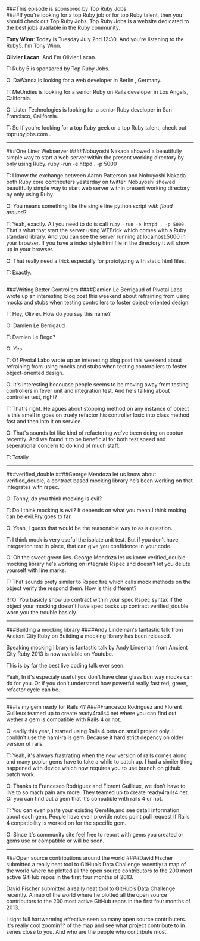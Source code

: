 ###This episode is sponsored by Top Ruby Jobs  
####If you're looking for a top Ruby job or for top Ruby talent, then you should check out Top Ruby Jobs. Top Ruby Jobs is a website dedicated to the best jobs available in the Ruby community.

**Tony Winn**: Today is Tuesday July 2nd 12:30. And you're listening to the Ruby5. I'm Tony Winn.

**Olivier Lacan**: And I'm Olivier Lacan.

T: Ruby 5 is sponsored by Top Ruby Jobs.

O:  DaWanda is looking for a web developer in Berlin , Germany.

T: MeUndies is looking for a senior Ruby on Rails developer in Los Angels, California.

O: Lister Technologies is looking for a senior Ruby developer in San Francisco, California.

T: So If you're looking for a top Ruby geek or a top Ruby talent, check out toprubyjobs.com .

---

###One Liner Webserver
####Nobuyoshi Nakada showed a beautifully simple way to start a web server within the present working directory by only using Ruby. ruby -run -e httpd . -p 5000	

T: I know the exchange between Aaron Patterson and Nobuyoshi Nakada both Ruby core contributers yesterday on twitter. Nobuyoshi showed beautifully simple way to start web server within present working directory by only using Ruby.

O: You means something like the single line python script _with floud around_?

T: Yeah, exactly. All you need to do is call `ruby -run -e httpd . -p 5000` .
That's what that start the server using WEBrick which comes with a Ruby standard library. And you can see the server running at localhost:5000 in your browser. If you have a index style html file in the directory it will show up in your browser.

O: That really need a trick especially for prototyping with static html files.

T: Exactly.

---
 	
###Writing Better Controllers
####Damien Le Berrigaud of Pivotal Labs wrote up an interesting blog post this weekend about refraining from using mocks and stubs when testing controllers to foster object-oriented design.

T: Hey, Olivier. How do you say this name?

O: Damien Le Berrigaud

T: Damien Le Bego?

O: Yes.

T: Of Pivotal Labo wrote up an interesting blog post this weekend about refraining from using mocks and stubs when testing contorollers to foster object-oriented design.

O: It's interesting becouase people seems to be moving away from testing controllers in fever unit and integration test. And he's talking about controller test, right?

T: That's right. He agues about stopping method on any instance of object is this smell in goes on truely refactor his controller losic into class method fast and then into it on service.

O: That's sounds lot like kind of refactoring we've been doing on cootun  recently. And we found it to be beneficial for both test speed and seperational concern to do kind of much staff.

T: Totally

---

###verified_double
####George Mendoza let us know about verified_double, a contract based mocking library he’s been working on that integrates with rspec.

O: Tonny, do you think mocking is evil?

T: Do I think mocking is evil? It depends on what you mean.I think moking can be evil.Pry goes to far.

O: Yeah, I guess that would be the reasonable way to as a question.

T: I think mock is very useful the isolate unit test. But if you don't have integration test in place, that can give you confidence in your code.

O: Oh the sweet green lies. George Mondoza let us konw verified_double mocking library he's working on integrate Rspec and doesn't let you delute yourself with line marks.

T: That sounds prety similer to Rspec fire which calls mock methods on the object verify the respond them. How is this different?

!!!
O: You basicly show up contract within your spec  Rspec syntax if the object your mocking doesn't have spec backs up contract verified_double worn you the trouble basicly.

---

###Building a mocking library
####Andy Lindeman's fantastic talk from Ancient City Ruby on Building a mocking library has been released.

Speaking mocking library is fantastic talk by Andy Lindeman from Ancient City Ruby 2013 is now avalable on Youtube.

This is by far the best live coding talk ever seen.

Yeah, In it's especialy useful you don't have clear glass bun way mocks can do for you. Or if you don't understand how powerful really fast red, green, refactor cycle can be.

---

###Is my gem ready for Rails 4?
####Francesco Rodríguez and Florent Guilleux teamed up to create ready4rails4.net where you can find out wether a gem is compatible with Rails 4 or not.

O: earlly this year, I started using Rails 4 beta on small project only. I couldn't use the haml-rails gem. Because it hard strict depency on older version of rails.

T: Yeah, it's always frastrating when the new version of rails comes along and many poplur gems have to take a while to catch up. I had a similer thing happened with device  which now requires you to use branch on github patch work.

O: Thanks to Francesco Rodríguez and Florent Guilleux, we don't have to live to so mach pain any more. They teamed up to create ready4rails4.net. Or you can find out a gem that it's conpatible with rails 4 or not.

T: You can even paste your existing Gemfile,and see detail information about each gem. People have even provide notes point pull request if Rails 4 conpatibility is worked on for the specific gem.

O: Since it's community site feel free to report with gems you created or gems use or compatible or will be soon.

---

###Open source contributions around the world
####David Fischer submitted a really neat tool to GitHub’s Data Challenge recently: a map of the world where he plotted all the open source contributors to the 200 most active GitHub repos in the first four months of 2013.

David Fischer submitted a really neat tool to GitHub’s Data Challenge recently. A map of the world where he plotted all the open source contributors to the 200 most active GitHub repos in the first four months of 2013.

I sight full hartwarming effective seen so many open source contributers. It's really cool zoomin?? of the map and see what project contribute to in series close to you. And who are the people who contribute most.
